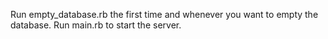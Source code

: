 Run empty_database.rb the first time and whenever you want to empty the database. Run main.rb to start the server.